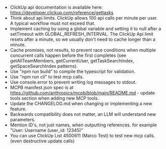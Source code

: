 - ClickUp api documentation is available here: https://developer.clickup.com/reference/gettasks
- Think about api limits. ClickUp allows 100 api calls per minute per user. A typical workflow must not exceed that.
- Implement caching by using a global variable and setting it to null after a setTimeout with GLOBAL_REFRESH_INTERVAL. The ClickUp Api limit resets after a minute, so we usually don't need to cache longer than a minute.
- Cache promises, not results, to prevent race conditions when multiple concurrent calls happen before the first completes (see getAllTeamMembers, getCurrentUser, getTaskSearchIndex, getSpaceSearchIndex patterns).
- Use "npm run build" to compile the typescript for validation.
- Use "npm run cli" to test mcp calls.
- Use console.error to prevent writing log messages to stdout.
- MCPB manifest.json spec is at https://github.com/anthropics/mcpb/blob/main/README.md - update tools section when adding new MCP tools.
- Update the CHANGELOG.md when changing or implementing a new feature.
- Backwards compatibility does not matter, an LLM will understand new parameters.
- Mention ID's, not just names, when outputting references. for example "User: Username (user_id: 12345)"
- You can use ClickUp List 4500611 (Marco Test) to test new mcp calls. (even destructive update calls)